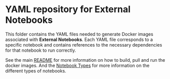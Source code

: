 # YAML repository for External Notebooks

This folder contains the YAML files needed to generate Docker images associated with **External Notebooks**. Each YAML file corresponds to a specific notebook and contains references to the necessary dependencies for that notebook to run correctly. 

See the main [README](../../README.md) for more information on how to build, pull and run the docker images. And the [Notebook Types](../../docs/NOTEBOOK_TYPES.md) for more information on the different types of notebooks.

